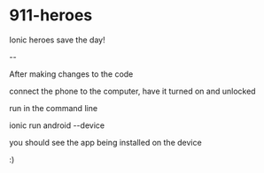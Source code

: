 # 911-heroes
Ionic heroes save the day!

--

After making changes to the code

connect the phone to the computer, have it turned on and unlocked

run in the command line

ionic run android --device

you should see the app being installed on the device

:)
